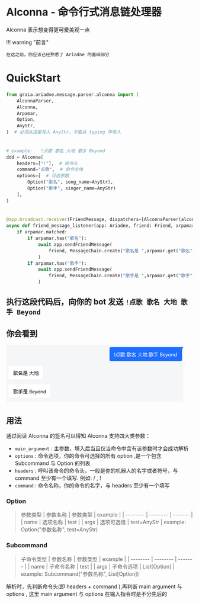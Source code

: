 # Alconna - 命令行式消息链处理器

Alconna 表示想变得更~~可爱~~美观一点

!!! warning "前言"

    在这之前，你应该已经熟悉了 Ariadne 的基础部分

# QuickStart

``` python
from graia.ariadne.message.parser.alconna import (
    AlconnaParser,
    Alconna,
    Arpamar,
    Option,
    AnyStr,
)  # 必须从这里导入 AnyStr，不能从 typing 中导入


# example:   !点歌 歌名 大地 歌手 Beyond
ddd = Alconna(
    headers=["!"],  # 命令头
    command="点歌",  # 命令主体
    options=[  # 可选参数
        Option("歌名", song_name=AnyStr),
        Option("歌手", singer_name=AnyStr)
    ], 
)


@app.broadcast.receiver(FriendMessage, dispatchers=[AlconnaParser(alconna=ddd)])
async def friend_message_listener(app: Ariadne, friend: Friend, arpamar: Arpamar):
    if arpamar.matched:
        if arpamar.has("歌名"):
            await app.sendFriendMessage(
                friend, MessageChain.create("歌名是 ",arpamar.get("歌名").get("song_name")) # or use arpamar.get_option_first_value("歌名")
            )
        if arpamar.has("歌手"):
            await app.sendFriendMessage(
                friend, MessageChain.create("歌手是 ",arpamar.get("歌手").get("singer_name")) # or use arpamar.get_option_first_value("歌手")
            )
```

## 执行这段代码后，向你的 bot 发送 ``` !点歌 歌名 大地 歌手 Beyond ```

## 你会看到

![Example](../images/alconna.png)

## 用法
通过阅读 Alconna 的签名可以得知 Alconna 支持四大类参数：
 - `main_argument` : 主参数，填入后当且仅当命令中含有该参数时才会成功解析
 - `options` : 命令选项，你的命令可选择的所有 option ,是一个包含 Subcommand 与 Option 的列表
 - `headers` : 呼叫该命令的命令头，一般是你的机器人的名字或者符号，与 command 至少有一个填写. 例如: / , !
 - `command` : 命令名称，你的命令的名字，与 headers 至少有一个填写





### Option
> 参数类型
>  | 参数名称 | 参数类型 | example |
>  | -------- | -------- |  ------- |
>   | name | 选项名称 | test |
>   | args | 选项可选值 |  test=AnyStr |
> example: Option("参数名称", test=AnyStr)


### Subcommand
> 子命令类型
>   | 参数名称 | 参数类型 | example |
>   | -------- | -------- | ------- |
>   | name | 子命令名称 | test |
>   | args | 子命令选项 | List[Option]  |
>  example: Subcommand("参数名称", List[Option])

解析时，先判断命令头(即 headers + command ),再判断 main argument 与 options , 这里 main argument 与 options 在输入指令时是不分先后的

